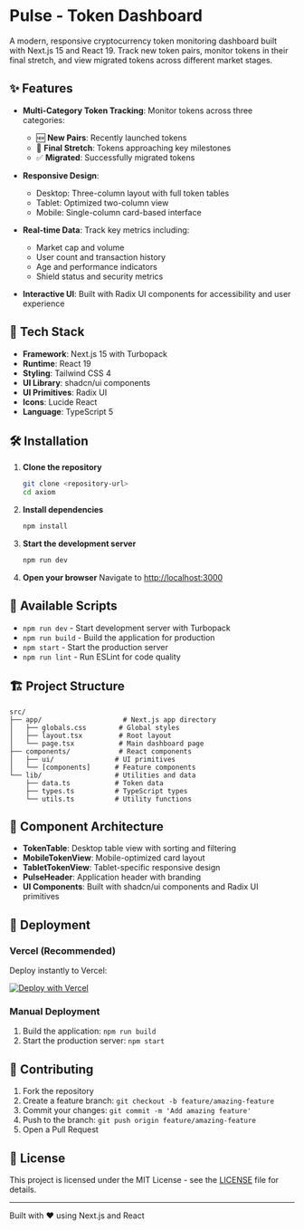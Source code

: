 # Pulse - Token Dashboard

A modern, responsive cryptocurrency token monitoring dashboard built with Next.js 15 and React 19. Track new token pairs, monitor tokens in their final stretch, and view migrated tokens across different market stages.

## ✨ Features

- **Multi-Category Token Tracking**: Monitor tokens across three categories:

  - 🆕 **New Pairs**: Recently launched tokens
  - 🎯 **Final Stretch**: Tokens approaching key milestones
  - ✅ **Migrated**: Successfully migrated tokens

- **Responsive Design**:

  - Desktop: Three-column layout with full token tables
  - Tablet: Optimized two-column view
  - Mobile: Single-column card-based interface

- **Real-time Data**: Track key metrics including:

  - Market cap and volume
  - User count and transaction history
  - Age and performance indicators
  - Shield status and security metrics

- **Interactive UI**: Built with Radix UI components for accessibility and user experience

## 🚀 Tech Stack

- **Framework**: Next.js 15 with Turbopack
- **Runtime**: React 19
- **Styling**: Tailwind CSS 4
- **UI Library**: shadcn/ui components
- **UI Primitives**: Radix UI
- **Icons**: Lucide React
- **Language**: TypeScript 5

## 🛠️ Installation

1. **Clone the repository**

   ```bash
   git clone <repository-url>
   cd axiom
   ```

2. **Install dependencies**

   ```bash
   npm install
   ```

3. **Start the development server**

   ```bash
   npm run dev
   ```

4. **Open your browser**
   Navigate to [http://localhost:3000](http://localhost:3000)

## 📜 Available Scripts

- `npm run dev` - Start development server with Turbopack
- `npm run build` - Build the application for production
- `npm start` - Start the production server
- `npm run lint` - Run ESLint for code quality

## 🏗️ Project Structure

```
src/
├── app/                    # Next.js app directory
│   ├── globals.css        # Global styles
│   ├── layout.tsx         # Root layout
│   └── page.tsx           # Main dashboard page
├── components/            # React components
│   ├── ui/               # UI primitives
│   └── [components]      # Feature components
└── lib/                  # Utilities and data
    ├── data.ts           # Token data
    ├── types.ts          # TypeScript types
    └── utils.ts          # Utility functions
```

## 🎨 Component Architecture

- **TokenTable**: Desktop table view with sorting and filtering
- **MobileTokenView**: Mobile-optimized card layout
- **TabletTokenView**: Tablet-specific responsive design
- **PulseHeader**: Application header with branding
- **UI Components**: Built with shadcn/ui components and Radix UI primitives

## 🚀 Deployment

### Vercel (Recommended)

Deploy instantly to Vercel:

[![Deploy with Vercel](https://vercel.com/button)](https://vercel.com/new/clone?repository-url=<your-repo-url>)

### Manual Deployment

1. Build the application: `npm run build`
2. Start the production server: `npm start`

## 🤝 Contributing

1. Fork the repository
2. Create a feature branch: `git checkout -b feature/amazing-feature`
3. Commit your changes: `git commit -m 'Add amazing feature'`
4. Push to the branch: `git push origin feature/amazing-feature`
5. Open a Pull Request

## 📄 License

This project is licensed under the MIT License - see the [LICENSE](LICENSE) file for details.

---

Built with ❤️ using Next.js and React
